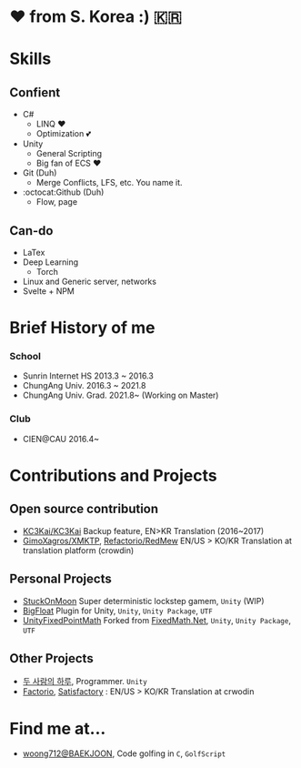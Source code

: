 # ❤️ from S. Korea :) :kr:

# Skills

## Confient
 - C#
   + LINQ ❤️
   + Optimization 💕
 - Unity
   + General Scripting
   + Big fan of ECS ❤️
 - Git (Duh)
   + Merge Conflicts, LFS, etc. You name it.
 - :octocat:Github (Duh)
   + Flow, page
## Can-do
 - LaTex
 - Deep Learning
   - Torch
 - Linux and Generic server, networks
 - Svelte + NPM
 
 
# Brief History of me
### School
- Sunrin Internet HS 2013.3 \~ 2016.3
- ChungAng Univ. 2016.3 \~ 2021.8
- ChungAng Univ. Grad. 2021.8\~ (Working on Master)

### Club
 - CIEN@CAU 2016.4~

# Contributions and Projects

## Open source contribution
- [KC3Kai/KC3Kai](https://github.com/KC3Kai/KC3Kai) Backup feature, EN>KR Translation (2016~2017)
- [GimoXagros/XMKTP](https://github.com/GimoXagros/XMKTP), [Refactorio/RedMew](https://github.com/Refactorio/RedMew) EN/US > KO/KR Translation at translation platform (crowdin)


## Personal Projects
- [StuckOnMoon](https://github.com/Yukinyaa/StuckOnMoon) Super deterministic lockstep gamem, `Unity` (WIP)
- [BigFloat](https://github.com/Yukinyaa/BigFloat) Plugin for Unity, `Unity`, `Unity Package`, `UTF`
- [UnityFixedPointMath](https://github.com/Yukinyaa/UnityFixedPointMath) Forked from [FixedMath.Net](https://github.com/asik/FixedMath.Net), `Unity`, `Unity Package`, `UTF`
## Other Projects
- [두 사람의 하루](https://play.google.com/store/apps/details?id=com.sepiagames.haru&hl=ko&gl=US), Programmer. `Unity`
- [Factorio](https://factorio.com), [Satisfactory](https://www.satisfactorygame.com/) : EN/US > KO/KR Translation at crwodin

# Find me at...
- [woong712@BAEKJOON](https://www.acmicpc.net/user/woong712), Code golfing in `C`, `GolfScript`


 
 
<!--
**Yukinyaa/yukinyaa** is a ✨ _special_ ✨ repository because its `README.md` (this file) appears on your GitHub profile.

Here are some ideas to get you started:

- 🔭 I’m currently working on ...
- 🌱 I’m currently learning ...
- 👯 I’m looking to collaborate on ...
- 🤔 I’m looking for help with ...
- 💬 Ask me about ...
- 📫 How to reach me: ...
- 😄 Pronouns: ...
- ⚡ Fun fact: ...
-->
